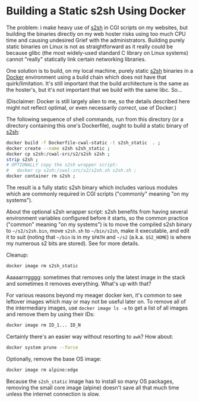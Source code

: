 # Building a Static s2sh Using Docker

The problem: i make heavy use of [s2sh][] in CGI scripts on my
websites, but building the binaries directly on my web hoster risks
using too much CPU time and causing undesired Grief with the
administrators. Building purely static binaries on Linux is not
as straightforward as it really could be because glibc (the most
widely-used standard C library on Linux systems) cannot "really"
statically link certain networking libraries.

One solution is to build, on my local machine, purely static [s2sh][]
binaries in a [Docker](https://docker.io) environment using a build
chain which does not have that quirk/limitation. It's still important
that the build architecture is the same as the hoster's, but it's not
important that we build with the same libc. So...

(Disclaimer: Docker is still largely alien to me, so the details
described here might not reflect optimal, or even necessarily
*correct*, use of Docker.)

The following sequence of shell commands, run from this directory (or
a directory containing this one's Dockerfile), ought to build
a static binary of [s2sh][]:

```bash
docker build -f Dockerfile-cwal-static -t s2sh_static  . ;
docker create --name s2sh s2sh_static ;
docker cp s2sh:/cwal-src/s2/s2sh s2sh ;
strip s2sh ;
# OPTIONALLY copy the s2sh wrapper script:
#   docker cp s2sh:/cwal-src/s2/s2sh.sh s2sh.sh ;
docker container rm s2sh ;
```

The result is a fully static s2sh binary which includes various
modules which are commonly required in CGI scripts ("commonly" meaning
"on my systems").

About the optional s2sh wrapper script: s2sh benefits from having
several environment variables configured before it starts, so the
common practice ("common" meaning "on my systems") is to move the
compiled s2sh binary to `~/s2/s2sh.bin`, move `s2sh.sh` to
`~/bin/s2sh`, make it executable, and edit it to suit (noting that
`~/bin` is in my `$PATH` and `~/s2` (a.k.a. `$S2_HOME`) is where my
numerous s2 bits are stored). See [](../s2/manual/s2-home.md) for
more details.

Cleanup:

```bash
docker image rm s2sh_static
```

Aaaaarrrgggg: sometimes that removes only the latest image in the
stack and sometimes it removes everything. What's up with that?

For various reasons beyond my meager docker ken, it's common to see
leftover images which may or may not be useful later on. To remove all
of the intermediary images, use `docker image ls -a` to get a list of
all images and remove them by using their IDs:

```bash
docker image rm ID_1... ID_N
```

Certainly there's an easier way without resorting to `awk`? How about:

```bash
docker system prune --force
```

Optionally, remove the base OS image:

```bash
docker image rm alpine:edge
```

Because the `s2sh_static` image has to install so many OS packages,
removing the small core image (alpine) doesn't save all that much time
unless the internet connection is slow.

[s2sh]: ../s2/manual/s2sh.md
